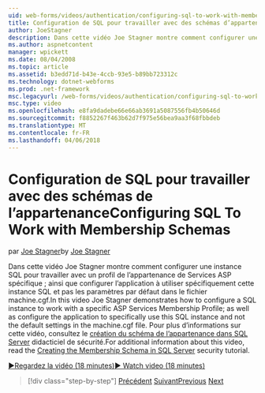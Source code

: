 ```yaml
---
uid: web-forms/videos/authentication/configuring-sql-to-work-with-membership-schemas
title: Configuration de SQL pour travailler avec des schémas d’appartenance | Documents Microsoft
author: JoeStagner
description: Dans cette vidéo Joe Stagner montre comment configurer une instance SQL pour travailler avec un profil de l’appartenance de Services ASP spécifique ; ainsi que pour configurer l’application...
ms.author: aspnetcontent
manager: wpickett
ms.date: 08/04/2008
ms.topic: article
ms.assetid: b3edd71d-b43e-4ccb-93e5-b89bb723312c
ms.technology: dotnet-webforms
ms.prod: .net-framework
msc.legacyurl: /web-forms/videos/authentication/configuring-sql-to-work-with-membership-schemas
msc.type: video
ms.openlocfilehash: e8fa9dadebe66e66ab3691a5087556fb4b50646d
ms.sourcegitcommit: f8852267f463b62d7f975e56bea9aa3f68fbbdeb
ms.translationtype: MT
ms.contentlocale: fr-FR
ms.lasthandoff: 04/06/2018
---
```

<a name="configuring-sql-to-work-with-membership-schemas"></a><span data-ttu-id="b1eb7-103">Configuration de SQL pour travailler avec des schémas de l’appartenance</span><span class="sxs-lookup"><span data-stu-id="b1eb7-103">Configuring SQL To Work with Membership Schemas</span></span>
====================
<span data-ttu-id="b1eb7-104">par [Joe Stagner](https://github.com/JoeStagner)</span><span class="sxs-lookup"><span data-stu-id="b1eb7-104">by [Joe Stagner](https://github.com/JoeStagner)</span></span>

<span data-ttu-id="b1eb7-105">Dans cette vidéo Joe Stagner montre comment configurer une instance SQL pour travailler avec un profil de l’appartenance de Services ASP spécifique ; ainsi que configurer l’application à utiliser spécifiquement cette instance SQL et pas les paramètres par défaut dans le fichier machine.cgf.</span><span class="sxs-lookup"><span data-stu-id="b1eb7-105">In this video Joe Stagner demonstrates how to configure a SQL instance to work with a specific ASP Services Membership Profile; as well as configure the application to specifically use this SQL instance and not the default settings in the machine.cgf file.</span></span> <span data-ttu-id="b1eb7-106">Pour plus d’informations sur cette vidéo, consultez le [création du schéma de l’appartenance dans SQL Server](../../overview/older-versions-security/membership/creating-the-membership-schema-in-sql-server-vb.md) didacticiel de sécurité.</span><span class="sxs-lookup"><span data-stu-id="b1eb7-106">For additional information about this video, read the [Creating the Membership Schema in SQL Server](../../overview/older-versions-security/membership/creating-the-membership-schema-in-sql-server-vb.md) security tutorial.</span></span>

[<span data-ttu-id="b1eb7-107">&#9654;Regardez la vidéo (18 minutes)</span><span class="sxs-lookup"><span data-stu-id="b1eb7-107">&#9654; Watch video (18 minutes)</span></span>](https://channel9.msdn.com/Blogs/ASP-NET-Site-Videos/configuring-sql-to-work-with-membership-schemas)

> [!div class="step-by-step"]
> <span data-ttu-id="b1eb7-108">[Précédent](understanding-aspnet-memberships.md)
> [Suivant](changing-membership-settings-in-the-default-membership-schema.md)</span><span class="sxs-lookup"><span data-stu-id="b1eb7-108">[Previous](understanding-aspnet-memberships.md)
[Next](changing-membership-settings-in-the-default-membership-schema.md)</span></span>
